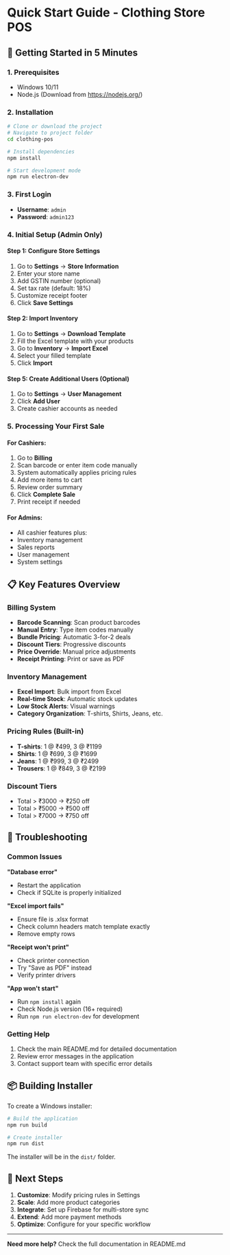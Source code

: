 # Quick Start Guide - Clothing Store POS

## 🚀 Getting Started in 5 Minutes

### 1. Prerequisites
- Windows 10/11
- Node.js (Download from https://nodejs.org/)

### 2. Installation
```bash
# Clone or download the project
# Navigate to project folder
cd clothing-pos

# Install dependencies
npm install

# Start development mode
npm run electron-dev
```

### 3. First Login
- **Username**: `admin`
- **Password**: `admin123`

### 4. Initial Setup (Admin Only)

#### Step 1: Configure Store Settings
1. Go to **Settings** → **Store Information**
2. Enter your store name
3. Add GSTIN number (optional)
4. Set tax rate (default: 18%)
5. Customize receipt footer
6. Click **Save Settings**

#### Step 2: Import Inventory
1. Go to **Settings** → **Download Template**
2. Fill the Excel template with your products
3. Go to **Inventory** → **Import Excel**
4. Select your filled template
5. Click **Import**

#### Step 5: Create Additional Users (Optional)
1. Go to **Settings** → **User Management**
2. Click **Add User**
3. Create cashier accounts as needed

### 5. Processing Your First Sale

#### For Cashiers:
1. Go to **Billing**
2. Scan barcode or enter item code manually
3. System automatically applies pricing rules
4. Add more items to cart
5. Review order summary
6. Click **Complete Sale**
7. Print receipt if needed

#### For Admins:
- All cashier features plus:
- Inventory management
- Sales reports
- User management
- System settings

## 📋 Key Features Overview

### Billing System
- **Barcode Scanning**: Scan product barcodes
- **Manual Entry**: Type item codes manually
- **Bundle Pricing**: Automatic 3-for-2 deals
- **Discount Tiers**: Progressive discounts
- **Price Override**: Manual price adjustments
- **Receipt Printing**: Print or save as PDF

### Inventory Management
- **Excel Import**: Bulk import from Excel
- **Real-time Stock**: Automatic stock updates
- **Low Stock Alerts**: Visual warnings
- **Category Organization**: T-shirts, Shirts, Jeans, etc.

### Pricing Rules (Built-in)
- **T-shirts**: 1 @ ₹499, 3 @ ₹1199
- **Shirts**: 1 @ ₹699, 3 @ ₹1699
- **Jeans**: 1 @ ₹999, 3 @ ₹2499
- **Trousers**: 1 @ ₹849, 3 @ ₹2199

### Discount Tiers
- Total > ₹3000 → ₹250 off
- Total > ₹5000 → ₹500 off
- Total > ₹7000 → ₹750 off

## 🔧 Troubleshooting

### Common Issues

**"Database error"**
- Restart the application
- Check if SQLite is properly initialized

**"Excel import fails"**
- Ensure file is .xlsx format
- Check column headers match template exactly
- Remove empty rows

**"Receipt won't print"**
- Check printer connection
- Try "Save as PDF" instead
- Verify printer drivers

**"App won't start"**
- Run `npm install` again
- Check Node.js version (16+ required)
- Run `npm run electron-dev` for development

### Getting Help
1. Check the main README.md for detailed documentation
2. Review error messages in the application
3. Contact support team with specific error details

## 📦 Building Installer

To create a Windows installer:

```bash
# Build the application
npm run build

# Create installer
npm run dist
```

The installer will be in the `dist/` folder.

## 🎯 Next Steps

1. **Customize**: Modify pricing rules in Settings
2. **Scale**: Add more product categories
3. **Integrate**: Set up Firebase for multi-store sync
4. **Extend**: Add more payment methods
5. **Optimize**: Configure for your specific workflow

---

**Need more help?** Check the full documentation in README.md
